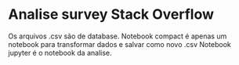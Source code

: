 # Analise survey Stack Overflow

Os arquivos .csv são de database.
Notebook compact é apenas um notebook para transformar dados e salvar como novo .csv
Notebook jupyter é o notebook da analise.
